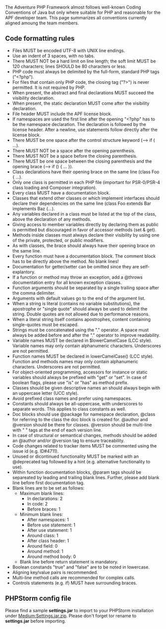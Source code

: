 The Adventure PHP Framework almost follows well-known Coding Conventions
of Java but only where suitable for PHP and reasonable for the APF
developer team. This page summarizes all conventions currently aligned
amoung the team members.

## Code formatting rules

-   Files MUST be encoded UTF-8 with UNIX line endings.
-   Use an indent of 3 spaces, with no tabs.
-   There MUST NOT be a hard limit on line length; the soft limit MUST
    be 120 characters; lines SHOULD be 80 characters or less.
-   PHP code must always be delimited by the full-form, standard PHP
    tags ("&lt;?php").
-   For files that contain only PHP code, the closing tag ("?&gt;") is
    never permitted. It is not required by PHP.
-   When present, the abstract and final declarations MUST succeed the
    visibility declaration.
-   When present, the static declaration MUST come after the visibility
    declaration.
-   File header MUST include the APF license block.
-   If namespaces are used the first line after the opening "&lt;?php"
    has to be the namespace declaration. The declaration is followed by
    the license header. After a newline, use statements follow directly
    after the license block.
-   There MUST be one space after the control structure keyword (--&gt;
    if ( ...).
-   There MUST NOT be a space after the opening parenthesis.
-   There MUST NOT be a space before the closing parenthesis.
-   There MUST be one space between the closing parenthesis and the
    opening brace (--&gt; if () { ... }).
-   Class declarations have their opening brace on the same line (class
    Foo { ...).
-   Only one class is permitted in each PHP file (important for
    PSR-0/PSR-4 class loading and Composer integration).
-   Every class MUST have a documentation block.
-   Classes that extend other classes or which implement interfaces
    should declare their dependencies on the same line (class Foo
    extends Bar implements Baz {...).
-   Any variables declared in a class must be listed at the top of the
    class, above the declaration of any methods.
-   Giving access to member variables directly by declaring them as
    public is permitted but discouraged in favor of accessor methods
    (set & get).
-   Methods inside classes must always declare their visibility by using
    one of the private, protected, or public modifiers.
-   As with classes, the brace should always have their opening brace on
    the same line.
-   Every function must have a documentation block. The comment block
    has to be directly above the method. No blank lines!
-   Documentation for getter/setter can be omitted since they are
    self-explantory.
-   If a function or method may throw an exception, add a @throws
    documentation entry for all known exception classes.
-   Function arguments should be separated by a single trailing space
    after the comma delimiter.
-   Arguments with default values go to the end of the argument list.
-   When a string is literal (contains no variable substitutions), the
    apostrophe or "single quote" should always be used to delimit the
    string. Double quotes are not allowed due to performance reasons.
-   When a literal string itself contains apostrophes, content
    containing single-quotes must be escaped.
-   Strings must be concatenated using the "." operator. A space must
    always be added before and after the "." operator to improve
    readability.
-   Variable names MUST be declared in $lowerCamelCase (LCC style).
    Variable names may only contain alphanumeric characters. Underscores
    are not permitted.
-   Function names MUST be declared in lowerCamelCase() (LCC style).
    Function and methods names may only contain alphanumeric characters.
    Underscores are not permitted.
-   For object-oriented programming, accessors for instance or static
    variables should always be prefixed with "get" or "set". In case of
    boolean flags, please use "is" or "has" as method prefix.
-   Classes should be given descriptive names an should always begin
    with an uppercase letter (UCC style).
-   Avoid prefixed class names and prefer using namespaces.
-   Constants should always be all-uppercase, with underscores to
    separate words. This applies to class constants as well.
-   Doc blocks should use @package for namespace declaration, @class for
    referring to the class the doc block is created for. @author and
    @version should be there for classes. @version should be multi-line
    with "
    " tags at the end of each version line.
-   In case of structural or semantical changes, methods should be added
    an @author and/or @version tag to ensure traceability.
-   Code changes related to tracker items MUST be commented using the
    issue id (e.g. ID\#4711).
-   Unused or dicontinued functionality MUST be marked with an
    @deprecated tag followed by a hint (e.g. alternative functionality
    to use).
-   Within function documentation blocks, @param tags should be
    separeated by leading and trailing blank lines. Further, please add
    blank line before first documentation tag.
-   Blank lines are to be set as follows:
    -   Maximum blank lines:
        -   In declarations: 2
        -   In code: 2
        -   Before braces: 1
    -   Minimum blank lines:
        -   After namespaces: 1
        -   Before use statement: 1
        -   After use statement: 1
        -   Around class: 1
        -   After class header: 1
        -   Around field: 0
        -   Around method: 1
        -   Around method body: 0
    -   Blank line before return statement is mandatory.
-   Boolean constands "true" and "false" are to be noted in lowercase.
-   Aligning key/value pairs is recommended.
-   Multi-line method calls are recommended for complex calls.
-   Controls statements (e.g. if) MUST have surrounding braces.

## PHPStorm config file

Please find a sample **settings.jar** to import to your PHPStorm
installation under
[Medium:Settings.jar.zip](/Medium:Settings.jar.zip "wikilink"). Please
don't forget tor rename to **settings.jar** before importing.